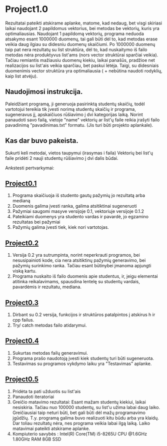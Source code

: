 # Project1.0

Rezultatai pateikti atskirame aplanke, matome, kad nedaug, bet visgi skiriasi laikai naudojant 2 papildomus vektorius, bei metodas be vektorių, kuris yra optimaliausias. Naudojant 1 papildomą vektorių, programa neduoda atsakymo esant 1000000 duomenų, tai gali būti dėl to, kad metodas erase veikia daug ilgiau su didesniu duomenų skaičiumi.
Po 1000000 duomenų taip pat nera rezultatų su list struktūra, dėl to, kad nuskaitymo iš failo metodas nėra produktyvus list'ams (nors vector struktūrai sparčiai veikia). Tačiau remiantis mažiausiu duomenų kiekiu, laikai panašūs, pradžioe net realizacijos su list'ais veikia sparčiau, bet paskui lėtėja.
Taigi, su didesniais duomenimis vector struktūra yra optimaliausia ( + nebūtina naudoti rodyklių, kaip list atvėju).

## Naudojimosi instrukcija.
 Paleidžiant programą, ji generuoja pasirinktą studentų skaičių, todėl vartotojui tereikia tik įvesti norimą studentų skaičių ir programa, sugeneravus jį, apskaičiuos rūšiavimo į dvi kategorijas laiką.
 Norint panaudoti savo failą, vietoje "name" vektorių ar list'ų faile reikia įrašyti failo pavadinimą "pavadinimas.txt" formatu. (Jis turi būti projekto aplankale).
 
 ## Kas dar buvo pakeista.
 Sukurti keli metodai, vietos taupymui (irasymas i faila)
 Vektorių bei list'ų faile pridėti 2 nauji studentų rūšiavimo į dvi dalis būdai. 


Ankstesti pertvarkymai:
## [Project0.1](https://github.com/Snezana01/Project0.1)
1. Programa skaičiuoja iš studento gautų pažymių jo rezultatą arba medianą
2. Duomenis galima įvesti ranka, galima atsitiktinai sugeneruoti
3. Pažymiai saugomi masyve versijoje 0.1, vektoriuje versijoje 0.1.2
4. Pateikiami duomenys yra studento vardas ir pavardė, jo egzamino rezultatas bei pažymiai
5. Pažymių galima įvesti tiek, kiek nori vartotojas.

## [Project0.2](https://github.com/Snezana01/Project0.2)
1. Versija 0.2 yra sutrumpinta, norint neperkrauti programos, bei nesusipainioti kode, cia nera atsitiktinų pažymių generavimo, bei pažymių surinkimo ranka. Tačiau esant būtinybei įmanoma apjungti viską kartu.
2. Programa nuskaito iš failo duomenis apie studentus, ir, jeigu elementai atitinka reikalavimams, spausdina lentelę su studentų vardais, pavardėmis ir rezultatu, mediana.

## [Project0.3](https://github.com/Snezana01/Project0.3)
1. Dirbant su 0.2 versija, funkcijos ir struktūros patalpintos į atskirus h ir cpp failus.
2. Try/ catch metodas failo atidarymui.

## [Project0.4](https://github.com/Snezana01/Project0.4)
1. Sukurtas metodas failų generavimui.
2. Programa prašo naudotoją įvesti kiek studentų turi būti sugeneruota.
3. Testavimas su programos vykdymo laiku yra "Testavimas" aplanke.

## [Project0.5](https://github.com/Snezana01/Project0.5)
1. Pridėta ta pati užduotis su list'ais
2. Panaudoti iteratoriai
3. Greičio matavimo rezultatai: Esant mažam studentų kiekiui, laikai nesiskiria. Tačiau nuo 100000 studentų, su list'u užima labai daug laiko. Greičiausiai taip neturi būti, bet gali būti dėl mažų programavimo įgūdžių. T.y. programą galima buvo realizuoti kitu būdu arba yra klaidų. Dar toliau rezultatų nėra, nes programa veikia labai ilgą laiką. Laiko matavimai pateikti atskirame aplanke.
4. Kompiuterio savybės : Intel(R) Core(TM) i5-8265U CPU @1.6GHz 1.80GHz RAM 8GB SSD
